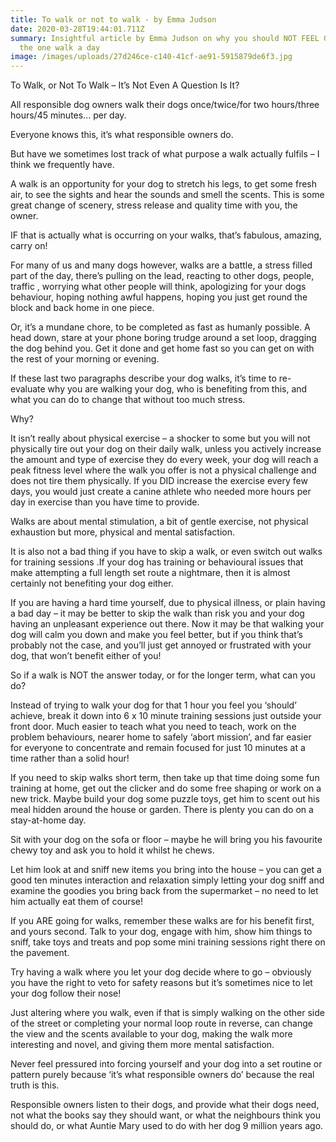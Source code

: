 ```yaml
---
title: To walk or not to walk - by Emma Judson
date: 2020-03-28T19:44:01.711Z
summary: Insightful article by Emma Judson on why you should NOT FEEL GUILTY for
  the one walk a day
image: /images/uploads/27d246ce-c140-41cf-ae91-5915879de6f3.jpg
---
```

To Walk, or Not To Walk – It’s Not Even A Question Is It?

All responsible dog owners walk their dogs once/twice/for two hours/three hours/45 minutes… per day.

Everyone knows this, it’s what responsible owners do.

But have we sometimes lost track of what purpose a walk actually fulfils – I think we frequently have.

A walk is an opportunity for your dog to stretch his legs, to get some fresh air, to see the sights and hear the sounds and smell the scents. This is some great change of scenery, stress release and quality time with you, the owner.

IF that is actually what is occurring on your walks, that’s fabulous, amazing, carry on!

For many of us and many dogs however, walks are a battle, a stress filled part of the day, there’s pulling on the lead, reacting to other dogs, people, traffic , worrying what other people will think, apologizing for your dogs behaviour, hoping nothing awful happens, hoping you just get round the block and back home in one piece.

Or, it’s a mundane chore, to be completed as fast as humanly possible. A head down, stare at your phone boring trudge around a set loop, dragging the dog behind you. Get it done and get home fast so you can get on with the rest of your morning or evening.

If these last two paragraphs describe your dog walks, it’s time to re-evaluate why you are walking your dog, who is benefiting from this, and what you can do to change that without too much stress.

Why?

It isn’t really about physical exercise – a shocker to some but you will not physically tire out your dog on their daily walk, unless you actively increase the amount and type of exercise they do every week, your dog will reach a peak fitness level where the walk you offer is not a physical challenge and does not tire them physically. If you DID increase the exercise every few days, you would just create a canine athlete who needed more hours per day in exercise than you have time to provide.

Walks are about mental stimulation, a bit of gentle exercise, not physical exhaustion but more, physical and mental satisfaction.

It is also not a bad thing if you have to skip a walk, or even switch out walks for training sessions .If your dog has training or behavioural issues that make attempting a full length set route a nightmare, then it is almost certainly not benefiting your dog either.

If you are having a hard time yourself, due to physical illness, or plain having a bad day – it may be better to skip the walk than risk you and your dog having an unpleasant experience out there. Now it may be that walking your dog will calm you down and make you feel better, but if you think that’s probably not the case, and you’ll just get annoyed or frustrated with your dog, that won’t benefit either of you!

So if a walk is NOT the answer today, or for the longer term, what can you do?

Instead of trying to walk your dog for that 1 hour you feel you ‘should’ achieve, break it down into 6 x 10 minute training sessions just outside your front door. Much easier to teach what you need to teach, work on the problem behaviours, nearer home to safely ‘abort mission’, and far easier for everyone to concentrate and remain focused for just 10 minutes at a time rather than a solid hour!

If you need to skip walks short term, then take up that time doing some fun training at home, get out the clicker and do some free shaping or work on a new trick. Maybe build your dog some puzzle toys, get him to scent out his meal hidden around the house or garden. There is plenty you can do on a stay-at-home day.

Sit with your dog on the sofa or floor – maybe he will bring you his favourite chewy toy and ask you to hold it whilst he chews.

Let him look at and sniff new items you bring into the house – you can get a good ten minutes interaction and relaxation simply letting your dog sniff and examine the goodies you bring back from the supermarket – no need to let him actually eat them of course!

If you ARE going for walks, remember these walks are for his benefit first, and yours second. Talk to your dog, engage with him, show him things to sniff, take toys and treats and pop some mini training sessions right there on the pavement.

Try having a walk where you let your dog decide where to go – obviously you have the right to veto for safety reasons but it’s sometimes nice to let your dog follow their nose!

Just altering where you walk, even if that is simply walking on the other side of the street or completing your normal loop route in reverse, can change the view and the scents available to your dog, making the walk more interesting and novel, and giving them more mental satisfaction.

Never feel pressured into forcing yourself and your dog into a set routine or pattern purely because ‘it’s what responsible owners do’ because the real truth is this.

Responsible owners listen to their dogs, and provide what their dogs need, not what the books say they should want, or what the neighbours think you should do, or what Auntie Mary used to do with her dog 9 million years ago.